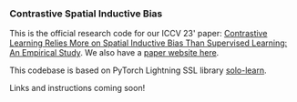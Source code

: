 ### Contrastive Spatial Inductive Bias

This is the official research code for our ICCV 23' paper: [Contrastive Learning Relies More on Spatial Inductive Bias Than Supervised Learning: An Empirical Study](https://openaccess.thecvf.com/content/ICCV2023/html/Zhong_Contrastive_Learning_Relies_More_on_Spatial_Inductive_Bias_Than_Supervised_ICCV_2023_paper.html). We also have a [paper website here](https://haorantang.github.io/cl_spatial_inductive_bias/). 

This codebase is based on PyTorch Lightning SSL library [solo-learn](https://github.com/vturrisi/solo-learn).

Links and instructions coming soon!
